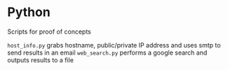 # Python
Scripts for proof of concepts

`host_info.py` grabs hostname, public/private IP address and uses smtp to send results in an email
`web_search.py` performs a google search and outputs results to a file
